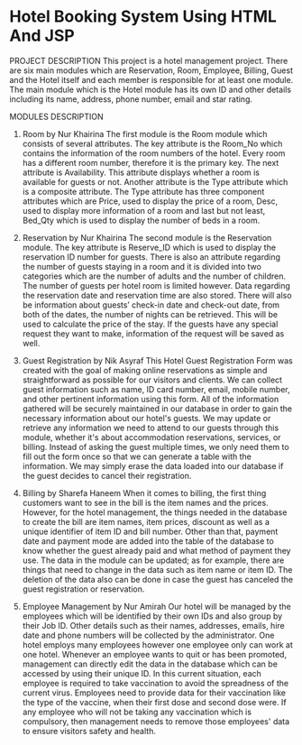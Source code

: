 # Hotel Booking System Using HTML And JSP
 
PROJECT DESCRIPTION
This project is a hotel management project. There are six main modules which are Reservation, Room, Employee, Billing, Guest and the Hotel itself and each member is responsible for at least one module. The main module which is the Hotel module has its own ID and other details including its name, address, phone number, email and star rating.

MODULES DESCRIPTION
1.	Room by Nur Khairina
The first module is the Room module which consists of several attributes. The key attribute is the Room_No which contains the information of the room numbers of the hotel. Every room has a different room number, therefore it is the primary key. The next attribute is Availability. This attribute displays whether a room is available for guests or not. Another attribute is the Type attribute which is a composite attribute. The Type attribute has three component attributes which are Price, used to display the price of a room, Desc, used to display more information of a room and last but not least, Bed_Qty which is used to display the number of beds in a room.

2.	Reservation by Nur Khairina
The second module is the Reservation module. The key attribute is Reserve_ID which is used to display the reservation ID number for guests. There is also an attribute regarding the number of guests staying in a room and it is divided into two categories which are the number of adults and the number of children. The number of guests per hotel room is limited however. Data regarding the reservation date and reservation time are also stored. There will also be information about guests’ check-in date and check-out date, from both of the dates, the number of nights can be retrieved. This will be used to calculate the price of the stay. If the guests have any special request they want to make, information of the request will be saved as well. 

3.	Guest Registration by Nik Asyraf
This Hotel Guest Registration Form was created with the goal of making online reservations as simple and straightforward as possible for our visitors and clients. We can collect guest information such as name, ID card number, email, mobile number, and other pertinent information using this form. All of the information gathered will be securely maintained in our database in order to gain the necessary information about our hotel's guests. We may update or retrieve any information we need to attend to our guests through this module, whether it's about accommodation reservations, services, or billing. Instead of asking the guest multiple times, we only need them to fill out the form once so that we can generate a table with the information. We may simply erase the data loaded into our database if the guest decides to cancel their registration.

4.	Billing by Sharefa Haneem
When it comes to billing, the first thing customers want to see in the bill is the item names and the prices. However, for the hotel management, the things needed in the database to create the bill are item names, item prices, discount as well as a unique identifier of item ID and bill number. Other than that, payment date and payment mode are added into the table of the database to know whether the guest already paid and what method of payment they use. The data in the module can be updated; as for example, there are things that need to change in the data such as item name or item ID. The deletion of the data also can be done in case the guest has canceled the guest registration or reservation.

5.	Employee Management by Nur Amirah
Our hotel will be managed by the employees which will be identified by their own IDs and also group by their Job ID. Other details such as their names, addresses, emails, hire date and phone numbers will be collected by the administrator. One hotel employs many employees however one employee only can work at one hotel. Whenever an employee wants to quit or has been promoted, management can directly edit the data in the database which can be accessed by using their unique ID. 
In this current situation, each employee is required to take vaccination to avoid the spreadness of the current virus. Employees need to provide data for their vaccination like the type of the vaccine, when their first dose and second dose were. If any employee who will not be taking any vaccination which is compulsory, then management needs to remove those employees' data to ensure visitors safety and health.
